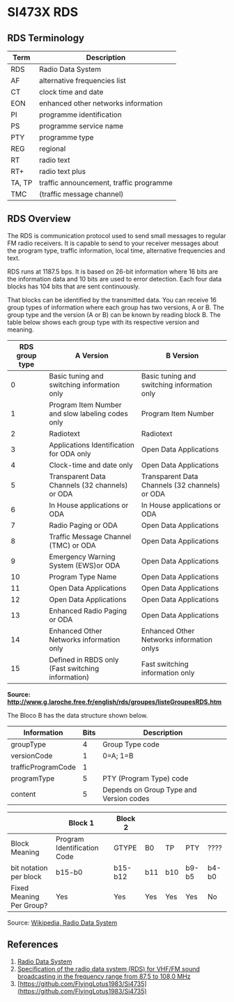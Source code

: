 # SI473X RDS  



## RDS Terminology

| Term | Description |
| ---- | ----- |
| RDS  | Radio Data System | 
| AF   | alternative frequencies list |
| CT   | clock time and date |
| EON  | enhanced other networks information |
| PI   | programme identification |
| PS   | programme service name |
| PTY  | programme type | 
| REG  | regional |
| RT   | radio text |
| RT+  | radio text plus |
| TA, TP | traffic announcement, traffic programme |
| TMC  | (traffic message channel) |




## RDS Overview

The RDS is communication protocol used to send small messages to regular FM radio receivers.  It is capable to send to your receiver messages about the program type, traffic information, local time, alternative frequencies and text. 

RDS runs at 1187.5 bps. It is based on 26-bit information where 16 bits are the information data and 10 bits are used to error detection. Each four data blocks has 104 bits that are sent continuously. 

That blocks can be identified by the transmitted data. You can receive 16 group types of information where each group has two versions, A or B. The group type and the version (A or B) can be known by reading block B. The table below shows each group type with its respective version and meaning.  


| RDS group type | A Version | B Version| 
| ---------- | ----------| ---------| 
|0|	Basic tuning and switching information only |	Basic tuning and switching information only|
|1|	Program Item Number and slow labeling codes only |	Program Item Number |
|2|	Radiotext |	Radiotext |
|3|	Applications Identification for ODA only |	Open Data Applications |
|4|	Clock-time and date only |	Open Data Applications |
|5|	Transparent Data Channels (32 channels) or ODA | Transparent Data Channels (32 channels) or ODA
|6|	In House applications or ODA |	In House applications or ODA |
|7|	Radio Paging or ODA	 | Open Data Applications |
|8|	Traffic Message Channel (TMC) or ODA | Open Data Applications |
|9|	Emergency Warning System (EWS)or ODA | Open Data Applications |
|10| Program Type Name | Open Data Applications |
|11| Open Data Applications |	Open Data Applications |
|12| Open Data Applications	| Open Data Applications |
|13| Enhanced Radio Paging or ODA |	Open Data Applications |
|14| Enhanced Other Networks information only |	Enhanced Other Networks information onlys |
|15| Defined in RBDS only (Fast switching information) | Fast switching information only |
__Source: http://www.g.laroche.free.fr/english/rds/groupes/listeGroupesRDS.htm__


The Bloco B has the data structure shown below.  

| Information | Bits | Description |
| ----------- | ---- | ----------- |
| groupType   |  4   | Group Type code |
| versionCode |  1   | 0=A; 1=B |
| trafficProgramCode | 1 | |  0 = No Traffic Alerts; 1 = Station gives Traffic Alerts |
| programType  | 5   | PTY (Program Type) code |
| content | 5 | Depends on Group Type and Version codes |


|               | Block 1  	                    | Block 2 |    |    |     |     |
|-------------- | ----------------------------- | ------- | -- | -- | --- | --- |
| Block Meaning            |Program Identification Code |GTYPE |B0  | TP    |PTY  | ????|
| bit notation per block   | b15-b0                     |b15-b12 |b11   |b10 |b9-b5  |b4-b0|
| Fixed Meaning Per Group? | Yes                        |Yes|Yes   |Yes | Yes   |No    |

Source: [Wikipedia, Radio Data System](https://en.wikipedia.org/wiki/Radio_Data_System)



## References

1. [Radio Data System](https://en.wikipedia.org/wiki/Radio_Data_System)
2. [Specification of the radio data system (RDS) for VHF/FM sound broadcasting in the frequency range from 87,5 to 108,0 MHz](http://www.interactive-radio-system.com/docs/EN50067_RDS_Standard.pdf)
3. [https://github.com/FlyingLotus1983/Si4735](https://github.com/FlyingLotus1983/Si4735)